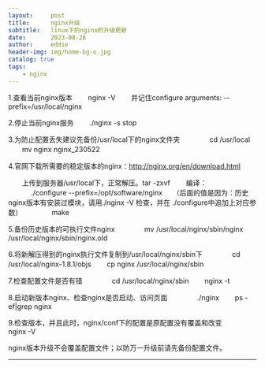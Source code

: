 ```yaml
---
layout:     post
title:      nginx升级
subtitle:   linux下的nginx的升级更新
date:       2023-08-28
author:     eddie
header-img: img/home-bg-o.jpg
catalog: true
tags:
    - nginx
---
```

1.查看当前nginx版本
　　nginx -V
　　并记住configure arguments: --prefix=/usr/local/nginx

2.停止当前nginx服务
　　./nginx -s stop

3.为防止配置丢失建议先备份/usr/local下的nginx文件夹　　
　　cd /usr/local
　　mv  nginx  nginx_230522

4.官网下载所需要的稳定版本的nginx：http://nginx.org/en/download.html

　　上传到服务器/usr/local下，正常解压。tar -zxvf
　　编译：
　　　	./configure --prefix=/opt/software/nginx　　（后面的值是因为：历史nginx版本有安装过模块，请用./nginx -V 检查，并在 ./configure中追加上对应参数）
　　　　make

5.备份历史版本的可执行文件nginx　　
　　mv  /usr/local/nginx/sbin/nginx  /usr/local/nginx/sbin/nginx.old

6.将新解压得到的nginx执行文件复制到/usr/local/nginx/sbin下　　
　　cd  /usr/local/nginx-1.8.1/objs
　　cp  nginx   /usr/local/nginx/sbin

7.检查配置文件是否有错　　
　　cd  /usr/local/nginx/sbin
　　nginx  -t

8.启动新版本nginx、检查nginx是否启动、访问页面　　
　　./nginx
　　ps -ef|grep nginx

9.检查版本，并且此时，nginx/conf下的配置是原配置没有覆盖和改变　　
　　nginx -V

nginx版本升级不会覆盖配置文件；以防万一升级前请先备份配置文件。



---
